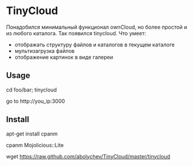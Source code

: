 TinyCloud
=========

Понадобился минимальный функционал ownCloud, но более простой и из любого каталога. Так появился tinycloud.
Что умеет:
* отображать структуру файлов и каталогов в текущем каталоге
* мультизагрузка файлов
* отображение картинок в виде галереи

## Usage

cd foo/bar; tinycloud

go to http://you_ip:3000

## Install

apt-get install cpanm

cpanm Mojolicious::Lite

wget https://raw.github.com/abolychev/TinyCloud/master/tinycloud
